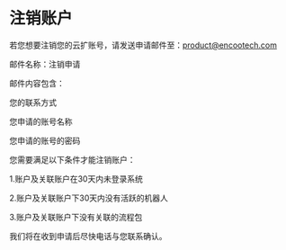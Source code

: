 # 注销账户

若您想要注销您的云扩账号，请发送申请邮件至：product@encootech.com

邮件名称：注销申请

邮件内容包含：

您的联系方式

您申请的账号名称

您申请的账号的密码

您需要满足以下条件才能注销账户：

1.账户及关联账户在30天内未登录系统

2.账户及关联账户下30天内没有活跃的机器人

3.账户及关联账户下没有关联的流程包

我们将在收到申请后尽快电话与您联系确认。


